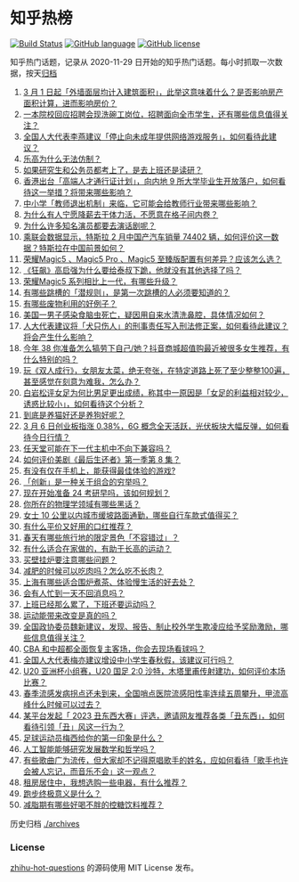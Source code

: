 # 知乎热榜
[![Build Status](https://github.com/ToWeLong/zhihu-hot-questions/workflows/CI/badge.svg)](https://github.com/ToWeLong/zhihu-hot-questions/actions)
[![GitHub language](https://img.shields.io/badge/language-golang-orange.svg)](https://golang.org/)
[![GitHub license](https://img.shields.io/github/license/ToWeLong/zhihu-hot-questions)](https://github.com/ToWeLong/zhihu-hot-questions/blob/main/LICENSE)

知乎热门话题，记录从 2020-11-29 日开始的知乎热门话题。每小时抓取一次数据，按天[归档](./archives)

<!-- BEGIN -->

1. [3 月 1 日起「外墙面层均计入建筑面积」，此举这意味着什么？是否影响房产面积计算，进而影响房价？](https://www.zhihu.com/question/587580594)
1. [一本院校回应招聘会现洗碗工岗位，招聘面向全市学生，还有哪些信息值得关注？](https://www.zhihu.com/question/587821533)
1. [全国人大代表李燕建议「停止向未成年提供网络游戏服务」，如何看待此建议？](https://www.zhihu.com/question/587681635)
1. [乐高为什么无法仿制？](https://www.zhihu.com/question/35558370)
1. [如果研究生和公务员都考上了，是去上班还是读研？](https://www.zhihu.com/question/587186525)
1. [香港出台「高端人才通行证计划」，向内地 9 所大学毕业生开放落户，如何看待这一举措？将带来哪些影响？](https://www.zhihu.com/question/587865322)
1. [中小学「教师退出机制」来临，它可能会给教师行业带来哪些影响？](https://www.zhihu.com/question/587883968)
1. [为什么有人宁愿降薪去干体力活，不愿意在格子间内卷？](https://www.zhihu.com/question/586742537)
1. [为什么许多知名演员都要去演话剧呢？](https://www.zhihu.com/question/306573807)
1. [乘联会数据显示，特斯拉 2 月中国产汽车销量 74402 辆，如何评价这一数据？特斯拉在中国前景如何？](https://www.zhihu.com/question/587344317)
1. [荣耀Magic5 、Magic5 Pro 、Magic5 至臻版配置有何差异？应该怎么选？](https://www.zhihu.com/question/587901049)
1. [《狂飙》高启强为什么要给泰叔下跪，他就没有其他选择了吗？](https://www.zhihu.com/question/587687686)
1. [荣耀Magic5 系列相比上一代，有哪些升级？](https://www.zhihu.com/question/587917876)
1. [有哪些跳槽的「潜规则」，是第一次跳槽的人必须要知道的？](https://www.zhihu.com/question/586878180)
1. [有哪些废物利用的好例子？](https://www.zhihu.com/question/20898274)
1. [美国一男子感染食脑虫死亡，疑因用自来水清洗鼻腔，具体情况如何？](https://www.zhihu.com/question/587483178)
1. [人大代表建议将「犬只伤人」的刑事责任写入刑法修正案，如何看待此建议？将会产生什么影响？](https://www.zhihu.com/question/587862054)
1. [今年 38 你准备怎么犒劳下自己/她？抖音商城超值购最近被很多女生推荐，有什么特别的吗？](https://www.zhihu.com/question/587497074)
1. [玩《双人成行》，女朋友太菜，绝无夸张，在特定道路上死了至少整整100遍，甚至感觉在刻意为难我，怎么办？](https://www.zhihu.com/question/452785716)
1. [白岩松评女足为何比男足更出成绩，称其中一原因是「女足的利益相对较少，诱惑比较小」，如何看待这个分析？](https://www.zhihu.com/question/587812387)
1. [到底是养猫好还是养狗好呢？](https://www.zhihu.com/question/587301434)
1. [3 月 6 日创业板指涨 0.38%，6G 概念全天活跃，光伏板块大幅反弹，如何看待今日行情？](https://www.zhihu.com/question/587831648)
1. [任天堂可能在下一代主机中不向下兼容吗？](https://www.zhihu.com/question/587070439)
1. [如何评价美剧《最后生还者》第一季第 8 集？](https://www.zhihu.com/question/587820923)
1. [有没有仅在手机上，能获得最佳体验的游戏?](https://www.zhihu.com/question/580821742)
1. [「创新」是一种关于组合的穷举吗？](https://www.zhihu.com/question/586900112)
1. [现在开始准备 24 考研早吗，该如何规划？](https://www.zhihu.com/question/543214975)
1. [你所在的物理学领域有哪些黑话？](https://www.zhihu.com/question/410499049)
1. [女士 10 公里以内城市缓坡路面通勤，哪些自行车款式值得买？](https://www.zhihu.com/question/586824553)
1. [有什么平价又好用的口红推荐？](https://www.zhihu.com/question/586827796)
1. [春天有哪些旅行地的限定景色「不容错过」？](https://www.zhihu.com/question/585170154)
1. [有什么适合在家做的，有助于长高的运动？](https://www.zhihu.com/question/586816073)
1. [买壁挂炉要注意哪些问题？](https://www.zhihu.com/question/584471698)
1. [减肥的时候可以吃肉吗？怎么吃不长肉？](https://www.zhihu.com/question/586428698)
1. [上海有哪些适合围炉煮茶、体验慢生活的好去处？](https://www.zhihu.com/question/583815504)
1. [会有人忙到一天不回消息吗？](https://www.zhihu.com/question/587721983)
1. [上班已经那么累了，下班还要运动吗？](https://www.zhihu.com/question/586300544)
1. [运动能带来改变是真的吗？](https://www.zhihu.com/question/586768071)
1. [全国政协委员魏新建议，发现、报告、制止校外学生欺凌应给予奖励激励，哪些信息值得关注？](https://www.zhihu.com/question/587882090)
1. [CBA 和中超都全面恢复主客场，你会去现场看球吗？](https://www.zhihu.com/question/587292907)
1. [全国人大代表梅亦建议增设中小学生春秋假，该建议可行吗？](https://www.zhihu.com/question/587877857)
1. [U20 亚洲杯小组赛，U20 国足 2:0 沙特，木塔里甫传射建功，如何评价本场比赛？](https://www.zhihu.com/question/587897032)
1. [春季流感发病拐点还未到来，全国哨点医院流感阳性率连续五周攀升，甲流高峰什么时候可以过去？](https://www.zhihu.com/question/587821171)
1. [某平台发起「 2023 丑东西大赛」评选，邀请网友推荐各类「丑东西」，如何看待引领「丑」风这一行为？](https://www.zhihu.com/question/587126096)
1. [足球运动员梅西给你的第一印象是什么？](https://www.zhihu.com/question/575748343)
1. [人工智能能够研究发展数学和哲学吗？](https://www.zhihu.com/question/413552492)
1. [有些歌曲广为流传，但大家却不记得原唱歌手的姓名，应如何看待「歌手也许会被人忘记，而音乐不会」这一观点？](https://www.zhihu.com/question/587849087)
1. [租房居住中，我想选购一些电器，有什么推荐？](https://www.zhihu.com/question/584235480)
1. [跑步终极意义是什么？](https://www.zhihu.com/question/586434517)
1. [减脂期有哪些好喝不胖的控糖饮料推荐？](https://www.zhihu.com/question/585692221)

<!-- END -->

历史归档 [./archives](./archives)


### License
[zhihu-hot-questions](https://github.com/towelong/zhihu-hot-questions) 的源码使用 MIT License 发布。